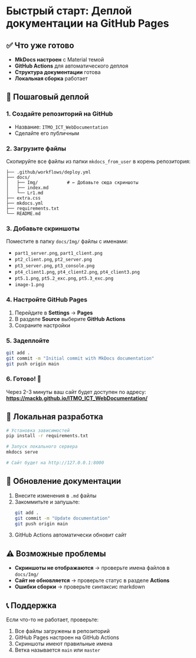 # Быстрый старт: Деплой документации на GitHub Pages

## ✅ Что уже готово

- **MkDocs настроен** с Material темой
- **GitHub Actions** для автоматического деплоя
- **Структура документации** готова
- **Локальная сборка** работает

## 🚀 Пошаговый деплой

### 1. Создайте репозиторий на GitHub
- Название: `ITMO_ICT_WebDocumentation`
- Сделайте его публичным

### 2. Загрузите файлы
Скопируйте все файлы из папки `mkdocs_from_user` в корень репозитория:
```
├── .github/workflows/deploy.yml
├── docs/
│   ├── Img/           # ← Добавьте сюда скриншоты
│   ├── index.md
│   └── Lr1.md
├── extra.css
├── mkdocs.yml
├── requirements.txt
└── README.md
```

### 3. Добавьте скриншоты
Поместите в папку `docs/Img/` файлы с именами:
- `part1_server.png`, `part1_client.png`
- `pt2_client.png`, `pt2_server.png`
- `pt3_server.png`, `pt3_console.png`
- `pt4_client1.png`, `pt4_client2.png`, `pt4_client3.png`
- `pt5.1.png`, `pt5.2_exc.png`, `pt5.3_exc.png`
- `image-1.png`

### 4. Настройте GitHub Pages
1. Перейдите в **Settings** → **Pages**
2. В разделе **Source** выберите **GitHub Actions**
3. Сохраните настройки

### 5. Задеплойте
```bash
git add .
git commit -m "Initial commit with MkDocs documentation"
git push origin main
```

### 6. Готово! 🎉
Через 2-3 минуты ваш сайт будет доступен по адресу:
**https://mackb.github.io/ITMO_ICT_WebDocumentation/**

## 🔧 Локальная разработка

```bash
# Установка зависимостей
pip install -r requirements.txt

# Запуск локального сервера
mkdocs serve

# Сайт будет на http://127.0.0.1:8000
```

## 📝 Обновление документации

1. Внесите изменения в `.md` файлы
2. Закоммитьте и запушьте:
   ```bash
   git add .
   git commit -m "Update documentation"
   git push origin main
   ```
3. GitHub Actions автоматически обновит сайт

## ⚠️ Возможные проблемы

- **Скриншоты не отображаются** → проверьте имена файлов в `docs/Img/`
- **Сайт не обновляется** → проверьте статус в разделе **Actions**
- **Ошибки сборки** → проверьте синтаксис markdown

## 📞 Поддержка

Если что-то не работает, проверьте:
1. Все файлы загружены в репозиторий
2. GitHub Pages настроен на GitHub Actions
3. Скриншоты имеют правильные имена
4. Ветка называется `main` или `master`
